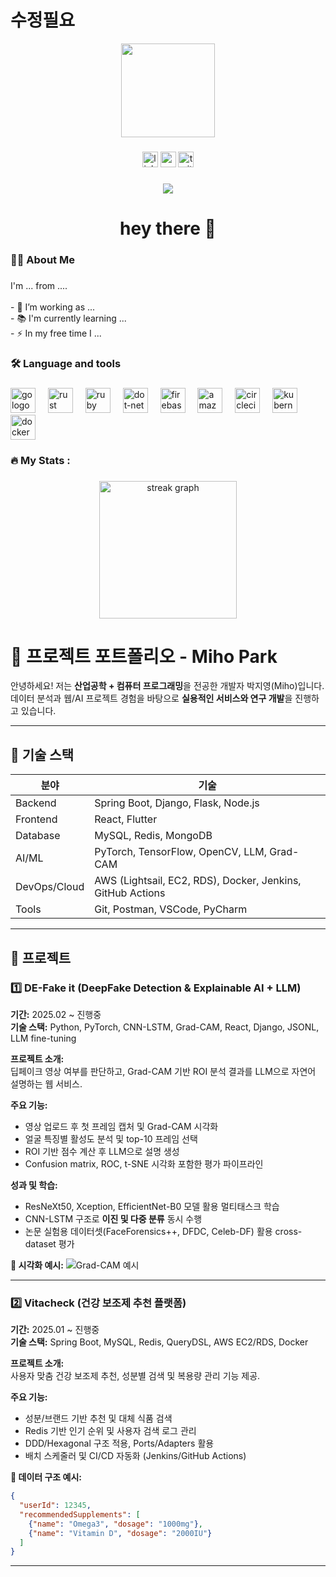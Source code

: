 # 수정필요

<div align="center">
  <img height="150" src="https://media.giphy.com/media/M9gbBd9nbDrOTu1Mqx/giphy.gif"  />
</div>

###

<div align="center">
  <img src="https://img.shields.io/static/v1?message=LinkedIn&logo=linkedin&label=&color=0077B5&logoColor=white&labelColor=&style=for-the-badge" height="25" alt="linkedin logo"  />
  <img src="https://img.shields.io/static/v1?message=Youtube&logo=youtube&label=&color=FF0000&logoColor=white&labelColor=&style=for-the-badge" height="25" alt="youtube logo"  />
  <img src="https://img.shields.io/static/v1?message=Twitter&logo=twitter&label=&color=1DA1F2&logoColor=white&labelColor=&style=for-the-badge" height="25" alt="twitter logo"  />
</div>

###

<div align="center">
  <img src="https://visitor-badge.laobi.icu/badge?page_id=maurodesouza.maurodesouza&"  />
</div>

###

<h1 align="center">hey there 👋</h1>

###

<h3 align="left">👩‍💻  About Me</h3>

###

<p align="left">I'm ... from ....<br><br>- 🔭 I’m working as ...<br>- 📚 I'm currently learning ...<br>- ⚡ In my free time I ...</p>

###

<h3 align="left">🛠 Language and tools</h3>

###

<div align="left">
  <img src="https://cdn.jsdelivr.net/gh/devicons/devicon/icons/go/go-original-wordmark.svg" height="40" alt="go logo"  />
  <img width="12" />
  <img src="https://cdn.jsdelivr.net/gh/devicons/devicon/icons/rust/rust-original.svg" height="40" alt="rust logo"  />
  <img width="12" />
  <img src="https://cdn.jsdelivr.net/gh/devicons/devicon/icons/ruby/ruby-plain-wordmark.svg" height="40" alt="ruby logo"  />
  <img width="12" />
  <img src="https://cdn.jsdelivr.net/gh/devicons/devicon/icons/dot-net/dot-net-plain-wordmark.svg" height="40" alt="dot-net logo"  />
  <img width="12" />
  <img src="https://cdn.jsdelivr.net/gh/devicons/devicon/icons/firebase/firebase-plain-wordmark.svg" height="40" alt="firebase logo"  />
  <img width="12" />
  <img src="https://cdn.jsdelivr.net/gh/devicons/devicon/icons/amazonwebservices/amazonwebservices-line-wordmark.svg" height="40" alt="amazonwebservices logo"  />
  <img width="12" />
  <img src="https://cdn.jsdelivr.net/gh/devicons/devicon/icons/circleci/circleci-plain.svg" height="40" alt="circleci logo"  />
  <img width="12" />
  <img src="https://cdn.jsdelivr.net/gh/devicons/devicon/icons/kubernetes/kubernetes-plain.svg" height="40" alt="kubernetes logo"  />
  <img width="12" />
  <img src="https://cdn.jsdelivr.net/gh/devicons/devicon/icons/docker/docker-plain-wordmark.svg" height="40" alt="docker logo"  />
</div>

###

<h3 align="left">🔥   My Stats :</h3>

###

<div align="center">
  <img src="https://streak-stats.demolab.com?user=maurodesouza&locale=en&mode=daily&theme=dark&hide_border=false&border_radius=5&order=3" height="220" alt="streak graph"  />
</div>

###


# 🌟 프로젝트 포트폴리오 - Miho Park

안녕하세요! 저는 **산업공학 + 컴퓨터 프로그래밍**을 전공한 개발자 박지영(Miho)입니다.  
데이터 분석과 웹/AI 프로젝트 경험을 바탕으로 **실용적인 서비스와 연구 개발**을 진행하고 있습니다.

---

## 🔹 기술 스택

| 분야 | 기술 |
|------|------|
| Backend | Spring Boot, Django, Flask, Node.js |
| Frontend | React, Flutter |
| Database | MySQL, Redis, MongoDB |
| AI/ML | PyTorch, TensorFlow, OpenCV, LLM, Grad-CAM |
| DevOps/Cloud | AWS (Lightsail, EC2, RDS), Docker, Jenkins, GitHub Actions |
| Tools | Git, Postman, VSCode, PyCharm |

---

## 🔹 프로젝트

### 1️⃣ DE-Fake it (DeepFake Detection & Explainable AI + LLM)
**기간:** 2025.02 ~ 진행중  
**기술 스택:** Python, PyTorch, CNN-LSTM, Grad-CAM, React, Django, JSONL, LLM fine-tuning  

**프로젝트 소개:**  
딥페이크 영상 여부를 판단하고, Grad-CAM 기반 ROI 분석 결과를 LLM으로 자연어 설명하는 웹 서비스.

**주요 기능:**
- 영상 업로드 후 첫 프레임 캡처 및 Grad-CAM 시각화
- 얼굴 특징별 활성도 분석 및 top-10 프레임 선택
- ROI 기반 점수 계산 후 LLM으로 설명 생성
- Confusion matrix, ROC, t-SNE 시각화 포함한 평가 파이프라인

**성과 및 학습:**  
- ResNeXt50, Xception, EfficientNet-B0 모델 활용 멀티태스크 학습
- CNN-LSTM 구조로 **이진 및 다중 분류** 동시 수행
- 논문 실험용 데이터셋(FaceForensics++, DFDC, Celeb-DF) 활용 cross-dataset 평가

**📌 시각화 예시:**
![Grad-CAM 예시](./assets/gradcam_example.png)

---

### 2️⃣ Vitacheck (건강 보조제 추천 플랫폼)
**기간:** 2025.01 ~ 진행중  
**기술 스택:** Spring Boot, MySQL, Redis, QueryDSL, AWS EC2/RDS, Docker  

**프로젝트 소개:**  
사용자 맞춤 건강 보조제 추천, 성분별 검색 및 복용량 관리 기능 제공.

**주요 기능:**
- 성분/브랜드 기반 추천 및 대체 식품 검색
- Redis 기반 인기 순위 및 사용자 검색 로그 관리
- DDD/Hexagonal 구조 적용, Ports/Adapters 활용
- 배치 스케줄러 및 CI/CD 자동화 (Jenkins/GitHub Actions)

**📌 데이터 구조 예시:**
```json
{
  "userId": 12345,
  "recommendedSupplements": [
    {"name": "Omega3", "dosage": "1000mg"},
    {"name": "Vitamin D", "dosage": "2000IU"}
  ]
}
```


----------


